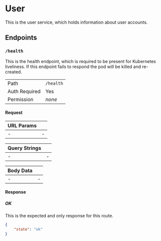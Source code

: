 # User

This is the user service, which holds information about user accounts.

## Endpoints

### `/health`

This is the health endpoint, which is required to be present for Kubernetes liveliness.
If this endpoint fails to respond the pod will be killed and re-created.

|               |           |
| ------------- | --------- |
| Path          | `/health` |
| Auth Required | Yes       |
| Permission    | _none_    |

#### Request

| URL Params |     |
| ---------- | --- |
| -          | -   |

| Query Strings |     |
| ------------- | --- |
| -             | -   |

| Body Data |     |
| --------- | --- |
| -         | -   |

#### Response

##### OK

This is the expected and only response for this route.

```json
{
	"state": "ok"
}
```

